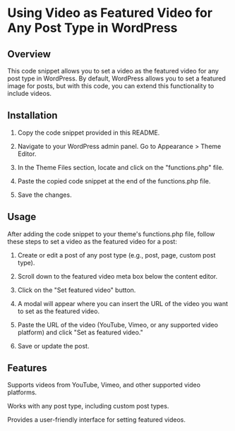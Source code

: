 # Using Video as Featured Video for Any Post Type in WordPress

## Overview

This code snippet allows you to set a video as the featured video for any post type in WordPress. By default, WordPress allows you to set a featured image for posts, but with this code, you can extend this functionality to include videos.

## Installation

1. Copy the code snippet provided in this README.

2. Navigate to your WordPress admin panel.
Go to Appearance > Theme Editor.

3. In the Theme Files section, locate and click on the "functions.php" file.

4. Paste the copied code snippet at the end of the functions.php file.

5. Save the changes.

## Usage

After adding the code snippet to your theme's functions.php file, follow these steps to set a video as the featured video for a post:

1. Create or edit a post of any post type (e.g., post, page, custom post type).

2. Scroll down to the featured video meta box below the content editor.

3. Click on the "Set featured video" button.

4. A modal will appear where you can insert the URL of the video you want to set as the featured video.

5. Paste the URL of the video (YouTube, Vimeo, or any supported video platform) and click "Set as featured video."

6. Save or update the post.

## Features

Supports videos from YouTube, Vimeo, and other supported video platforms.

Works with any post type, including custom post types.

Provides a user-friendly interface for setting featured videos.
